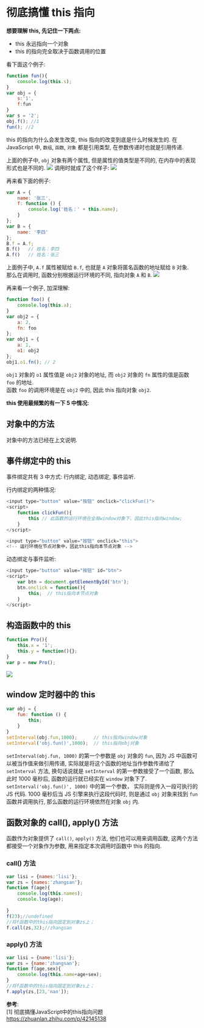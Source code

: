 <!--
 * @Author: sherlyzz
 * @Date: 2022-02-07
 * @LastEditTime: 2022-02-07
 * @LastEditors: sherlyzz
 * @Description: 彻底搞懂 javascript 中的 this 指向问题
-->
# 彻底搞懂 this 指向

**想要理解 this, 先记住一下两点:**

- this 永远指向一个对象
- this 的指向完全取决于函数调用的位置

看下面这个例子:

```javascript
function fun(){
    console.log(this.s);
}
var obj = {
    s:'1',
    f:fun
}
var s = '2';
obj.f(); //1
fun(); //2
```

this 的指向为什么会发生改变, this 指向的改变到底是什么时候发生的.
在 JavaScript 中, `数组`, `函数`, `对象` 都是引用类型, 在参数传递时也就是引用传递.

上面的例子中, `obj` 对象有两个属性, 但是属性的值类型是不同的, 在内存中的表现形式也是不同的.
![](https://pic1.zhimg.com/80/v2-d8344e9d298a58727e08d7a36ea4c8d0_720w.jpg)
调用时就成了这个样子:
![](https://pic2.zhimg.com/80/v2-ddd9067ff2cbccbd380604d656775a4d_720w.jpg)

再来看下面的例子:

```JavaScript
var A = {
    name: '张三',
    f: function () {
        console.log('姓名：' + this.name);
    }
};
var B = {
    name: '李四'
};
B.f = A.f;
B.f()   // 姓名：李四
A.f()   // 姓名：张三
```

上面例子中, `A.f` 属性被赋给 `B.f`, 也就是 `A` 对象将匿名函数的地址赋给 `B` 对象.\
那么在调用时, 函数分别根据运行环境的不同, 指向对象 `A` 和 `B`.
![](https://pic2.zhimg.com/80/v2-cbc152bda151b900e508a217cd4d2bb9_720w.jpg)

再来看一个例子, 加深理解:

```JavaScript
function foo() {
    console.log(this.a);
}
var obj2 = {
    a: 2,
    fn: foo
};
var obj1 = {
    a: 1,
    o1: obj2
};
obj1.o1.fn(); // 2
```

`obj1` 对象的 `o1` 属性值是 `obj2` 对象的地址, 而 `obj2` 对象的 `fn` 属性的值是函数 `foo` 的地址.\
函数 `foo` 的调用环境是在 `obj2` 中的, 因此 this 指向对象 `obj2`.

**this 使用最频繁的有一下 5 中情况:**

## 对象中的方法

对象中的方法已经在上文说明.

## 事件绑定中的 this

事件绑定共有 3 中方式: 行内绑定, 动态绑定, 事件监听.

行内绑定的两种情况:

```JavaScript
<input type="button" value="按钮" onclick="clickFun()">
<script>
    function clickFun(){
        this // 此函数的运行环境在全局window对象下，因此this指向window;
    }
</script>

<input type="button" value="按钮" onclick="this">
<!-- 运行环境在节点对象中，因此this指向本节点对象 -->
```

动态绑定与事件监听:

```JavaScript
<input type="button" value="按钮" id="btn">
<script>
    var btn = document.getElementById('btn');
    btn.onclick = function(){
        this;  // this指向本节点对象
    }
</script>
```

## 构造函数中的 this

```JavaScript
function Pro(){
    this.x = '1';
    this.y = function(){};
}
var p = new Pro();
```

![](https://pic2.zhimg.com/80/v2-7ce5f71bd0865872b513a88fabb597fd_720w.jpg)

## window 定时器中的 this

```javascript
var obj = {
	fun: function () {
		this;
	}
}
setInterval(obj.fun,1000);      // this指向window对象
setInterval('obj.fun()',1000);  // this指向obj对象
```

`setInterval(obj.fun, 1000)` 的第一个参数是 `obj` 对象的 `fun`, 因为 JS 中函数可以被当作值来做引用传递, 实际就是将这个函数的地址当作参数传递给了 `setInterval` 方法, 换句话说就是 `setInterval` 的第一参数接受了一个函数, 那么此时 1000 毫秒后, 函数的运行就已经实在 `window` 对象下了.\
`setInterval('obj.fun()', 1000)` 中的第一个参数， 实际则是传入一段可执行的 JS 代码. 1000 毫秒后当 JS 引擎来执行这段代码时, 则是通过 `obj` 对象来找到 `fun` 函数并调用执行, 那么函数的运行环境依然在对象 `obj` 内.

## 函数对象的 call(), apply() 方法

函数作为对象提供了 `call()`, `apply()` 方法, 他们也可以用来调用函数, 这两个方法都接受一个对象作为参数, 用来指定本次调用时函数中 this 的指向.

### call() 方法

```javascript
var lisi = {names:'lisi'};
var zs = {names:'zhangsan'};
function f(age){
    console.log(this.names);
    console.log(age);
    
}
f(23);//undefined
//将f函数中的this指向固定到对象zs上；
f.call(zs,32);//zhangsan
```

### apply() 方法

```javascript
var lisi = {name:'lisi'};
var zs = {name:'zhangsan'};
function f(age,sex){
	console.log(this.name+age+sex);
}
//将f函数中的this指向固定到对象zs上；
f.apply(zs,[23,'nan']);
```

**参考**:\
[1] 彻底搞懂JavaScript中的this指向问题 https://zhuanlan.zhihu.com/p/42145138
